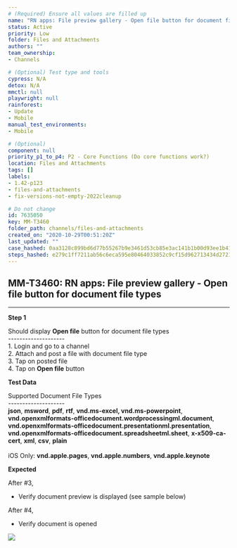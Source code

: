 ```yaml
---
# (Required) Ensure all values are filled up
name: "RN apps: File preview gallery - Open file button for document file types"
status: Active
priority: Low
folder: Files and Attachments
authors: ""
team_ownership: 
- Channels

# (Optional) Test type and tools
cypress: N/A
detox: N/A
mmctl: null
playwright: null
rainforest: 
- Update
- Mobile
manual_test_environments: 
- Mobile

# (Optional)
component: null
priority_p1_to_p4: P2 - Core Functions (Do core functions work?)
location: Files and Attachments
tags: []
labels: 
- 1.42-p123
- files-and-attachments
- fix-versions-not-empty-2022cleanup

# Do not change
id: 7635050
key: MM-T3460
folder_path: channels/files-and-attachments
created_on: "2020-10-29T00:51:20Z"
last_updated: ""
case_hashed: 0aa3128c899bd6d77b55267b9e3461d53cb85e3ac141b1b00d93ee1b41f1793fee19ea1134a5840b448ad4338eab265e
steps_hashed: e279c1ff7211ab56c6eca595e80464033852c9cf15d962713434d272180840ca16a844b01c7b66e06da675aae63e0bba
---
```


## MM-T3460: RN apps: File preview gallery - Open file button for document file types

---

**Step 1**

Should display **Open file** button for document file types\
\--------------------\
1\. Login and go to a channel\
2\. Attach and post a file with document file type\
3\. Tap on posted file\
4\. Tap on **Open file** button

**Test Data**

Supported Document File Types\
\--------------------\
**json**, **msword**, **pdf**, **rtf**, **vnd.ms-excel, vnd.ms-powerpoint**, **vnd.openxmlformats-officedocument.wordprocessingml.document**, **vnd.openxmlformats-officedocument.presentationml.presentation**, **vnd.openxmlformats-officedocument.spreadsheetml.sheet**, **x-x509-ca-cert**, **xml**, **csv**, **plain**\
\
iOS Only: **vnd.apple.pages**, **vnd.apple.numbers**, **vnd.apple.keynote**

**Expected**

After #3,

- Verify document preview is displayed (see sample below)

After #4,

- Verify document is opened

![](https://smartbear-tm4j-prod-us-west-2-attachment-rich-text.s3.us-west-2.amazonaws.com/embedded-f3277290f945470c4add5d21ef3dc7ca7b74388fc7152bfb6b99ae58c66a95a8-1604078452525-IMG_0310.PNG)

